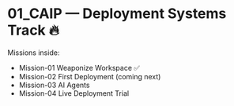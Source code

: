 # 01_CAIP — Deployment Systems Track 🔥

Missions inside:
- Mission-01 Weaponize Workspace ✅
- Mission-02 First Deployment (coming next)
- Mission-03 AI Agents
- Mission-04 Live Deployment Trial
